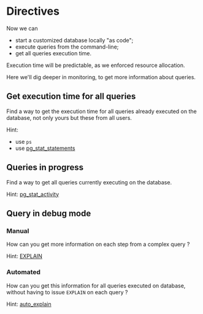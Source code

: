 # Directives

Now we can
- start a customized database locally "as code";
- execute queries from the command-line;
- get all queries execution time.

Execution time will be predictable, as we enforced resource allocation.

Here we'll dig deeper in monitoring, to get more information about queries.

## Get execution time for all queries

Find a way to get the execution time for all queries already executed on the database, not only yours but these from all users.

Hint: 
- use `ps`
- use [pg_stat_statements](https://www.postgresql.org/docs/current/pgstatstatements.html)

## Queries in progress

Find a way to get all queries currently executing on the database.

Hint: [pg_stat_activity](https://www.postgresql.org/docs/current/monitoring-stats.html)


## Query in debug mode

### Manual

How can you get more information on each step from a complex query ?

Hint: [EXPLAIN](https://www.postgresql.org/docs/current/sql-explain.html)

### Automated

How can you get this information for all queries executed on database, without having to issue `EXPLAIN` on each query ?

Hint: [auto_explain](https://www.postgresql.org/docs/current/auto-explain.html)